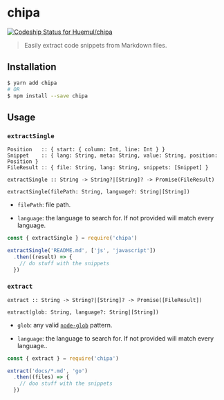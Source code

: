 # chipa 

[ ![Codeship Status for Huemul/chipa](https://app.codeship.com/projects/42175280-0da9-0135-2ece-46543e024006/status?branch=master)](https://app.codeship.com/projects/215683)

> Easily extract code snippets from Markdown files.

## Installation

```bash
$ yarn add chipa
# OR
$ npm install --save chipa
```

## Usage

### `extractSingle`

```
Position   :: { start: { column: Int, line: Int } }
Snippet    :: { lang: String, meta: String, value: String, position: Position }
FileResult :: { file: String, lang: String, snippets: [Snippet] }

extractSingle :: String -> String?|[String]? -> Promise(FileResult)

extractSingle(filePath: String, language?: String|[String])
```

- `filePath`: file path.

- `language`: the language to search for. If not provided will match every
language.

```js
const { extractSingle } = require('chipa')

extractSingle('README.md', ['js', 'javascript'])
  .then((result) => {
    // do stuff with the snippets
  })
```

### `extract`

```
extract :: String -> String?|[String]? -> Promise([FileResult])

extract(glob: String, language?: String|[String])
```

- `glob`: any valid [`node-glob`](https://github.com/isaacs/node-glob) pattern.

- `language`: the language to search for. If not provided will match every
language..

```js
const { extract } = require('chipa')

extract('docs/*.md', 'go')
  .then((files) => {
    // doo stuff with the snippets
  })
```
